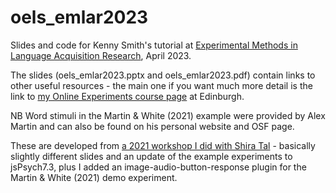 # oels_emlar2023
Slides and code for Kenny Smith's tutorial at [Experimental Methods in
Language Acquisition Research](https://emlar.wp.hum.uu.nl), April 2023. 

The slides (oels_emlar2023.pptx and oels_emlar2023.pdf) contain links to other useful resources - the main one if you want much more detail is the link to [my Online Experiments course page](https://kennysmithed.github.io/oels2022/) at Edinburgh.

NB Word stimuli in the Martin & White (2021) example were provided by Alex Martin and can also be found on his personal website and OSF page.

These are developed from [a 2021 workshop I did with Shira Tal](https://github.com/kennysmithed/evwall_talsmith) - basically slightly different slides and an update of the example experiments to jsPsych7.3, plus I added an image-audio-button-response plugin for the Martin & White (2021) demo experiment.